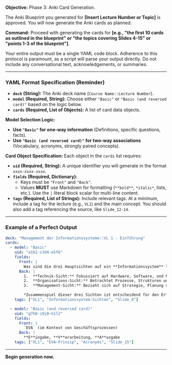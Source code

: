 **Objective:**
Phase 3: Anki Card Generation.

The Anki Blueprint you generated for **[Insert Lecture Number or Topic]** is approved. You will now generate the Anki cards as planned.

**Command:**
Proceed with generating the cards for **[e.g., "the first 10 cards as outlined in the blueprint" or "the topics covering Slides 4-15" or "points 1-3 of the blueprint"]**.

Your entire output must be a single YAML code block. Adherence to this protocol is paramount, as a script will parse your output directly. Do not include any conversational text, acknowledgements, or summaries.

---

### **YAML Format Specification (Reminder)**

*   **`deck` (String):** The Anki deck name (`Course Name::Lecture Number`).
*   **`model` (Required, String):** Choose either `"Basic"` or `"Basic (and reversed card)"` based on the logic below.
*   **`cards` (Required, List of Objects):** A list of card data objects.

**Model Selection Logic:**

*   **Use `"Basic"` for one-way information** (Definitions, specific questions, facts).
*   **Use `"Basic (and reversed card)"` for two-way associations** (Vocabulary, acronyms, strongly paired concepts).

**Card Object Specification:**
Each object in the `cards` list requires:

*   **`uid` (Required, String):** A unique identifier you will generate in the format `xxxx-xxxx-xxxx`.
*   **`fields` (Required, Dictionary):**
    *   Keys must be `"Front"` and `"Back"`.
    *   Values **MUST** use Markdown for formatting (`**bold**`, `*italic*`, lists, etc.). Use the `|` literal block scalar for multi-line content.
*   **`tags` (Required, List of Strings):** Include relevant tags. At a minimum, include a tag for the lecture (e.g., `VL1`) and the main concept. You should also add a tag referencing the source, like `Slide_12-14`.

---

### **Example of a Perfect Output**

```yaml
deck: "Management der Informationssysteme::VL 1 - Einführung"
cards:
  - model: "Basic"
    uid: "a1b2-c3d4-e5f6"
    fields:
      Front: |
        Was sind die drei Hauptsichten auf ein **Informationssystem** laut Vorlesung?
      Back: |
        1.  **Technik-Sicht:** Fokussiert auf Hardware, Software, und Netzwerke.
        2.  **Organisations-Sicht:** Betrachtet Prozesse, Strukturen und Mitarbeiter.
        3.  **Management-Sicht:** Bezieht sich auf Strategie, Planung und Steuerung.

        *Zusammenspiel dieser drei Sichten ist entscheidend für den Erfolg.*
    tags: ["VL1", "Informationssystem-Sichten", "Slide_8"]

  - model: "Basic (and reversed card)"
    uid: "g7h8-i9j0-k1l2"
    fields:
      Front: |
        `EVA` (im Kontext von Geschäftsprozessen)
      Back: |
        **E**ingabe, **V**erarbeitung, **A**usgabe
    tags: ["VL1", "EVA-Prinzip", "Acronyms", "Slide_15"]
```

---

**Begin generation now.**
